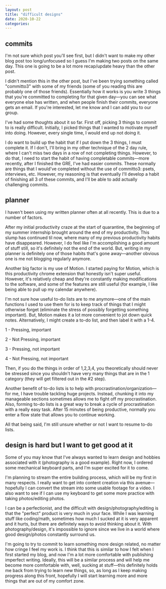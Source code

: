 ```yaml
---
layout: post
title: "difficult designs"
date: 2020-10-22
categories:
---
```

## commits
I'm not sure which post you'll see first, but I didn't want to make my other blog post too long/unfocused so I guess I'm making two posts on the same day. This one is going to be a lot more recap/update heavy than the other post.

I didn't mention this in the other post, but I've been trying something called "committo3" with some of my friends (some of you reading this are probably one of those friends). Essentially how it works is you write 3 things that you're committed to completing for that given day––you can see what everyone else has written, and when people finish their commits, everyone gets an email. If you're interested, let me know and I can add you to our group.

I've had some thoughts about it so far. First off, picking 3 things to commit to is really difficult. Initially, I picked things that I wanted to motivate myself into doing. However, every single time, I would end up not doing it.

I do want to build up the habit that if I put down the 3 things, I must complete it. If I don't, I'll bring in my other technique of the 2 day rule, where I can't miss two days in a row of not completing things. However, to do that, I need to start the habit of having completable commits––more recently, after I finished the GRE, I've had easier commits. These normally are things that I would've completed without the use of committo3: psets, interviews, etc. However, my reasoning is that eventually I'll develop a habit of finishing all 3 of these commits, and I'll be able to add actually challenging commits.

## planner
I haven't been using my written planner often at all recently. This is due to a number of factors.

After my initial productivity craze at the start of quarantine, the beginning of my summer internship brought around the end of my productivity. This slump has continued til now, where many of my previous productivity habits have disappeared. However, I do feel like I'm accomplishing a good amount of stuff still, so it's definitely not the end of the world. But, writing in my planner is definitely one of those habits that's gone away––another obvious one is me not blogging regularly anymore.

Another big factor is my use of Motion. I started paying for Motion, which is this productivity chrome extension that honestly isn't super useful. However, it's relatively cheap and they're constantly making modifications to the software, and some of the features are still useful (for example, I like being able to pull up my calendar anywhere).

I'm not sure how useful to-do lists are to me anymore––one of the main functions I used to use them for is to keep track of things that I might otherwise forget (eliminate the stress of possibly forgetting something important). But, Motion makes it a lot more convenient to jot down quick notes. Alternatively, I might create a to-do list, and then label it with a 1-4.

1 - Pressing, important

2 - Not Pressing, important

3 - Pressing, not important

4 - Not Pressing, not important

Then, if you do the things in order of 1,2,3,4, you theoretically should never be stressed since you shouldn't have very many things that are in the 1 category (they will get filtered out in the #2 step).

Another benefit of to-do lists is to help with procrastination/organization––for me, I have trouble tackling huge projects. Instead, chunking it into my manageable sections sometimes allows me to fight off my procrastination. Also, forming to-do lists is a great way to break a cycle of procrastination with a really easy task. After 15 minutes of being productive, normally you enter a flow state that allows you to continue working.

All that being said, I'm still unsure whether or not I want to resume to-do lists.

## design is hard but I want to get good at it
Some of you may know that I've always wanted to learn design and hobbies associated with it (photography is a good example). Right now, I ordered some mechanical keyboard parts, and I'm super excited for it to come.

I'm planning to stream the entire building process, which will be my first in many respects. I really want to get into content creation via this avenue––hopefully I can convert the stream into some usable footage for a video. I also want to see if I can use my keyboard to get some more practice with taking photos/editing photos.

I can be a perfectionist, and the difficult with design/photography/editing is that the "perfect" product is very much in your face. While I was learning stuff like coding/math, sometimes how much I sucked at it is very apparent and it hurts, but there are definitely ways to avoid thinking about it. With photography/design, it's impossible to ignore since we live in a world where good design/photos constantly surround us.

I'm going to try to commit to learn something more design related, no matter how cringe I feel my work is. I think that this is similar to how I felt when I first started my blog, and now I'm a lot more comfortable with publishing imperfect writing. Ideally, this will be a similar process and will help me become more comfortable with, well, sucking at stuff––this definitely holds me back from trying to learn new things, so, as long as I keep making progress along this front, hopefully I will start learning more and more things that are out of my comfort zone.
